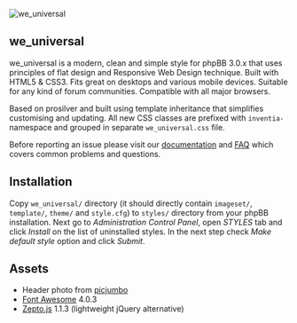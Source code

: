 ![we_universal](http://inventia.io/images/we_universal.png)


we_universal
------------

we_universal is a modern, clean and simple style for phpBB 3.0.x that uses
principles of flat design and Responsive Web Design technique. Built with
HTML5 & CSS3. Fits great on desktops and various mobile devices. Suitable
for any kind of forum communities. Compatible with all major browsers.

Based on prosilver and built using template inheritance that simplifies
customising and updating. All new CSS classes are prefixed with `inventia-`
namespace and grouped in separate `we_universal.css` file.

Before reporting an issue please visit our
[documentation](http://inventia.io/en/projects/we_universal/documentation) and
[FAQ](http://inventia.io/en/projects/we_universal/faq) which covers common
problems and questions.


Installation
------------

Copy `we_universal/` directory (it should directly contain `imageset/`,
`template/`, `theme/` and `style.cfg`) to `styles/` directory from your phpBB
installation. Next go to *Administration Control Panel*, open *STYLES* tab and
click *Install* on the list of uninstalled styles. In the next step check
*Make default style* option and click *Submit*.


Assets
------

* Header photo from [picjumbo](http://picjumbo.com)
* [Font Awesome](http://fortawesome.github.io/Font-Awesome/) 4.0.3
* [Zepto.js](http://zeptojs.com) 1.1.3 (lightweight jQuery alternative)
